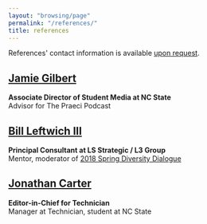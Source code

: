 ```yaml
---
layout: "browsing/page"
permalink: "/references/"
title: references
---
```

References' contact information is available [upon request](mailto:carter@carterpape.com).

## [Jamie Gilbert](https://www.linkedin.com/in/jamielynngilbert/)  
**Associate Director of Student Media at NC State**  
Advisor for The Praeci Podcast

## [Bill Leftwich III](https://www.linkedin.com/in/lssg3/)  
**Principal Consultant at LS Strategic / L3 Group**  
Mentor, moderator of [2018 Spring Diversity Dialogue][Diversity Dialogue]

## [Jonathan Carter](https://www.linkedin.com/in/jonathan-carter-b67430146/)  
**Editor-in-Chief for Technician**  
Manager at Technician, student at NC State

[Diversity Dialogue]: https://oied.ncsu.edu/divweb/2018/01/25/diversity-dialogue-to-delve-into-issues-on-college-campuses/